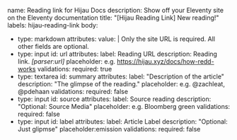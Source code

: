 name: Reading link for Hijau Docs
description: Show off your Eleventy site on the Eleventy documentation
title: "[Hijau Reading Link] New reading!"
labels: hijau-reading-link
body:
  - type: markdown
    attributes:
      value: |
        Only the site URL is required. All other fields are optional.
  - type: input
    id: url
    attributes:
      label: Reading URL
      description: Reading link. _[parser:url]_
      placeholder: e.g. https://hijau.xyz/docs/how-redd-works
    validations:
      required: true
  - type: textarea
    id: summary
    attributes:
      label: "Description of the article"
      description: "The glimpse of the reading."
      placeholder: e.g. @zachleat, @pdehaan
    validations:
      required: false
  - type: input
    id: source
    attributes:
      label: Source reading
      description: "Optional: Source Media"
      placeholder: e.g. Bloomberg green
    validations:
      required: false
  - type: input
    id: label
    attributes:
      label: Article Label
      description: "Optional: Just glipmse"
      placeholder:emission
    validations:
      required: false
